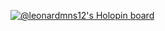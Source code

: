 [![@leonardmns12's Holopin board](https://holopin.me/leonardmns12)](https://holopin.io/@leonardmns12)
